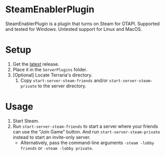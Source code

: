 # SteamEnablerPlugin
SteamEnablerPlugin is a plugin that turns on Steam for OTAPI. Supported and tested for Windows. Untested support for Linux and MacOS.

# Setup
1. Get the [latest](https://github.com/Arthri/SteamEnablerPlugin/releases/latest) release.
1. Place it in the `ServerPlugins` folder.
1. [Optional] Locate Terraria's directory.
    1. Copy `start-server-steam-friends` and/or `start-server-steam-private` to the server directory.

# Usage
1. Start Steam.
1. Run `start-server-steam-friends` to start a server where your friends can use the "Join Game" button. And run `start-server-steam-private` instead to start an invite-only server.
    - Alternatively, pass the command-line arguments `-steam -lobby friends` or `-steam -lobby private`.
